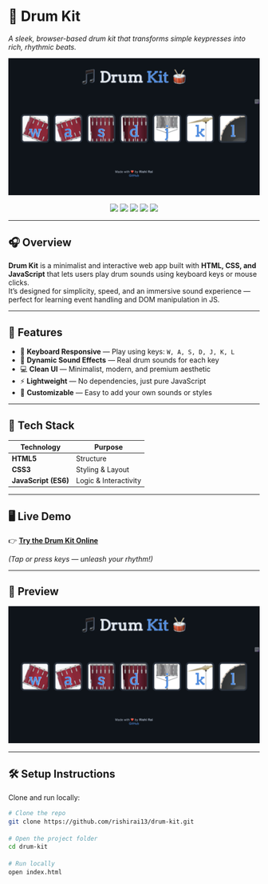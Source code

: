 # 🥁 Drum Kit  
_A sleek, browser-based drum kit that transforms simple keypresses into rich, rhythmic beats._

![Drum Kit Preview](https://github.com/rishirai13/drum-kit/blob/8ba28390cc29eaab00cc12f846c665ae32416f90/drum-kit.png)

<p align="center">
  <a href="https://rishirai13.github.io/drum-kit/"><img src="https://img.shields.io/badge/Live-Demo-blue?style=for-the-badge&logo=google-chrome"></a>
  <img src="https://img.shields.io/badge/HTML-5-orange?style=for-the-badge&logo=html5">
  <img src="https://img.shields.io/badge/CSS-3-blue?style=for-the-badge&logo=css3">
  <img src="https://img.shields.io/badge/JavaScript-ES6-yellow?style=for-the-badge&logo=javascript">
  <img src="https://img.shields.io/badge/Open%20Source-✔️-brightgreen?style=for-the-badge">
</p>

---

## 🎧 Overview
**Drum Kit** is a minimalist and interactive web app built with **HTML, CSS, and JavaScript** that lets users play drum sounds using keyboard keys or mouse clicks.  
It’s designed for simplicity, speed, and an immersive sound experience — perfect for learning event handling and DOM manipulation in JS.

---

## 🚀 Features
- 🎹 **Keyboard Responsive** — Play using keys: `W, A, S, D, J, K, L`  
- 🥁 **Dynamic Sound Effects** — Real drum sounds for each key  
- 💻 **Clean UI** — Minimalist, modern, and premium aesthetic  
- ⚡ **Lightweight** — No dependencies, just pure JavaScript  
- 🎨 **Customizable** — Easy to add your own sounds or styles  

---

## 🧠 Tech Stack
| Technology | Purpose |
|-------------|----------|
| **HTML5** | Structure |
| **CSS3** | Styling & Layout |
| **JavaScript (ES6)** | Logic & Interactivity |

---

## 🖥️ Live Demo
👉 **[Try the Drum Kit Online](https://rishirai13.github.io/drum-kit/)**  

*(Tap or press keys — unleash your rhythm!)*

---

## 📸 Preview
![Drum Kit Interface](https://github.com/rishirai13/drum-kit/blob/8ba28390cc29eaab00cc12f846c665ae32416f90/drum-kit.png)

---

## 🛠️ Setup Instructions
Clone and run locally:
```bash
# Clone the repo
git clone https://github.com/rishirai13/drum-kit.git

# Open the project folder
cd drum-kit

# Run locally
open index.html

